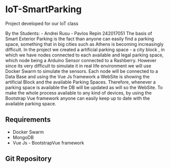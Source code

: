 # IoT-SmartParking
Project developed for our IoT class

By the Students: 
                 - Andrei Rusu 
                 - Pavlos Repin 242017051
The basis of Smart Exterior Parking is the fact than anyone can easily 
find a parking space, something that in big cities such as Athens is
becoming increasingly difficult. In the project we created a artificial 
parking space - a city block , in which we have nodes connected to each
available and legal parking space, which node being a Arduino Sensor
connected to a Rashberry. However since its very difficult to simulate it
in real life environment we will use Docker Swarm to simulate the sensors. 
Each node will be connected to a Data Base and using the Vue Js framework
a WebSite is showing the artificial Block and the available Parking Spaces.
Therefore, whenever a parking space is available the DB will be updated 
as will so the WebSite. To make the whole process available to any kind
of devices, by using the Bootstrap Vue framework anyone can easily keep
up to date with the available parking space.

## Requirements
* Docker Swarm
* MongoDB 
* Vue Js - BootstrapVue framework

## Git Repository
